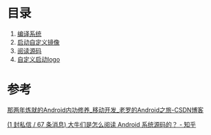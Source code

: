 # 目录

1. [编译系统]()
2. [启动自定义镜像]()
3. [阅读源码]()
4. [自定义启动logo]()

# 参考

[那两年炼就的Android内功修养_移动开发_老罗的Android之旅-CSDN博客](https://blog.csdn.net/luoshengyang/article/details/8923485/)

[(1 封私信 / 67 条消息) 大牛们是怎么阅读 Android 系统源码的？ - 知乎](https://www.zhihu.com/question/19759722)